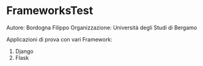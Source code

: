 # FrameworksTest
Autore: Bordogna Filippo
Organizzazione: Università degli Studi di Bergamo

Applicazioni di prova con vari Framework:
1. Django
2. Flask
